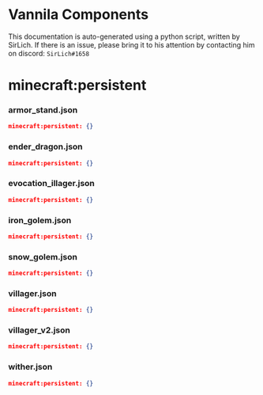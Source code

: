 # Vannila Components
This documentation is auto-generated using a python script, written by SirLich. If there is an issue, please bring it to his attention by contacting him on discord: `SirLich#1658`

# minecraft:persistent
### armor_stand.json
```JSON
minecraft:persistent: {}
```

### ender_dragon.json
```JSON
minecraft:persistent: {}
```

### evocation_illager.json
```JSON
minecraft:persistent: {}
```

### iron_golem.json
```JSON
minecraft:persistent: {}
```

### snow_golem.json
```JSON
minecraft:persistent: {}
```

### villager.json
```JSON
minecraft:persistent: {}
```

### villager_v2.json
```JSON
minecraft:persistent: {}
```

### wither.json
```JSON
minecraft:persistent: {}
```

